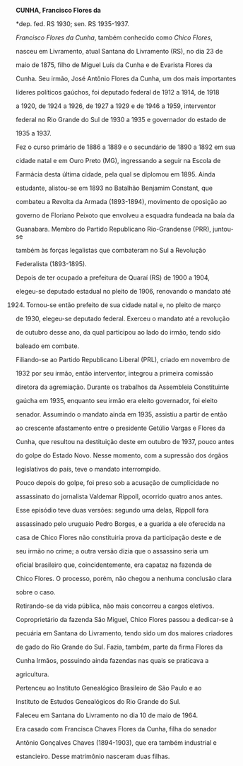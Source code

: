 **CUNHA, Francisco Flores da**



\*dep. fed. RS 1930; sen. RS 1935-1937.



*Francisco Flores da Cunha*, também conhecido como *Chico Flores*,

nasceu em Livramento, atual Santana do Livramento (RS), no dia 23 de

maio de 1875, filho de Miguel Luís da Cunha e de Evarista Flores da

Cunha. Seu irmão, José Antônio Flores da Cunha, um dos mais importantes

líderes políticos gaúchos, foi deputado federal de 1912 a 1914, de 1918

a 1920, de 1924 a 1926, de 1927 a 1929 e de 1946 a 1959, interventor

federal no Rio Grande do Sul de 1930 a 1935 e governador do estado de

1935 a 1937.



Fez o curso primário de 1886 a 1889 e o secundário de 1890 a 1892 em sua

cidade natal e em Ouro Preto (MG), ingressando a seguir na Escola de

Farmácia desta última cidade, pela qual se diplomou em 1895. Ainda

estudante, alistou-se em 1893 no Batalhão Benjamim Constant, que

combateu a Revolta da Armada (1893-1894), movimento de oposição ao

governo de Floriano Peixoto que envolveu a esquadra fundeada na baía da

Guanabara. Membro do Partido Republicano Rio-Grandense (PRR), juntou-se

também às forças legalistas que combateram no Sul a Revolução

Federalista (1893-1895).



Depois de ter ocupado a prefeitura de Quaraí (RS) de 1900 a 1904,

elegeu-se deputado estadual no pleito de 1906, renovando o mandato até

1924. Tornou-se então prefeito de sua cidade natal e, no pleito de março

de 1930, elegeu-se deputado federal. Exerceu o mandato até a revolução

de outubro desse ano, da qual participou ao lado do irmão, tendo sido

baleado em combate.



Filiando-se ao Partido Republicano Liberal (PRL), criado em novembro de

1932 por seu irmão, então interventor, integrou a primeira comissão

diretora da agremiação. Durante os trabalhos da Assembleia Constituinte

gaúcha em 1935, enquanto seu irmão era eleito governador, foi eleito

senador. Assumindo o mandato ainda em 1935, assistiu a partir de então

ao crescente afastamento entre o presidente Getúlio Vargas e Flores da

Cunha, que resultou na destituição deste em outubro de 1937, pouco antes

do golpe do Estado Novo. Nesse momento, com a supressão dos órgãos

legislativos do país, teve o mandato interrompido.



Pouco depois do golpe, foi preso sob a acusação de cumplicidade no

assassinato do jornalista Valdemar Rippoll, ocorrido quatro anos antes.

Esse episódio teve duas versões: segundo uma delas, Rippoll fora

assassinado pelo uruguaio Pedro Borges, e a guarida a ele oferecida na

casa de Chico Flores não constituiria prova da participação deste e de

seu irmão no crime; a outra versão dizia que o assassino seria um

oficial brasileiro que, coincidentemente, era capataz na fazenda de

Chico Flores. O processo, porém, não chegou a nenhuma conclusão clara

sobre o caso.



Retirando-se da vida pública, não mais concorreu a cargos eletivos.

Coproprietário da fazenda São Miguel, Chico Flores passou a dedicar-se à

pecuária em Santana do Livramento, tendo sido um dos maiores criadores

de gado do Rio Grande do Sul. Fazia, também, parte da firma Flores da

Cunha Irmãos, possuindo ainda fazendas nas quais se praticava a

agricultura.



Pertenceu ao Instituto Genealógico Brasileiro de São Paulo e ao

Instituto de Estudos Genealógicos do Rio Grande do Sul.



Faleceu em Santana do Livramento no dia 10 de maio de 1964.



Era casado com Francisca Chaves Flores da Cunha, filha do senador

Antônio Gonçalves Chaves (1894-1903), que era também industrial e

estancieiro. Desse matrimônio nasceram duas filhas.



